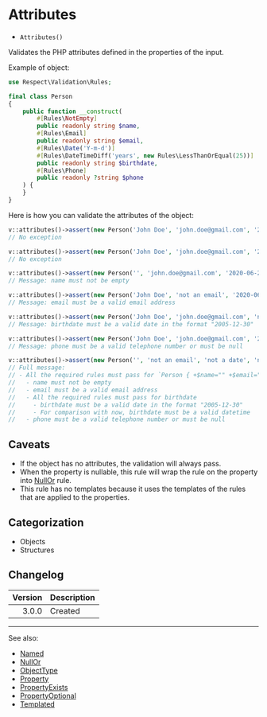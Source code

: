 # Attributes

- `Attributes()`

Validates the PHP attributes defined in the properties of the input.

Example of object:

```php
use Respect\Validation\Rules;

final class Person
{
    public function __construct(
        #[Rules\NotEmpty]
        public readonly string $name,
        #[Rules\Email]
        public readonly string $email,
        #[Rules\Date('Y-m-d')]
        #[Rules\DateTimeDiff('years', new Rules\LessThanOrEqual(25))]
        public readonly string $birthdate,
        #[Rules\Phone]
        public readonly ?string $phone
    ) {
    }
}
```

Here is how you can validate the attributes of the object:

```php
v::attributes()->assert(new Person('John Doe', 'john.doe@gmail.com', '2020-06-23'));
// No exception

v::attributes()->assert(new Person('John Doe', 'john.doe@gmail.com', '2020-06-23', '+31 20 624 1111'));
// No exception

v::attributes()->assert(new Person('', 'john.doe@gmail.com', '2020-06-23', '+1234567890'));
// Message: name must not be empty

v::attributes()->assert(new Person('John Doe', 'not an email', '2020-06-23', '+1234567890'));
// Message: email must be a valid email address

v::attributes()->assert(new Person('John Doe', 'john.doe@gmail.com', 'not a date', '+1234567890'));
// Message: birthdate must be a valid date in the format "2005-12-30"

v::attributes()->assert(new Person('John Doe', 'john.doe@gmail.com', '2020-06-23', 'not a phone number'));
// Message: phone must be a valid telephone number or must be null

v::attributes()->assert(new Person('', 'not an email', 'not a date', 'not a phone number'));
// Full message:
// - All the required rules must pass for `Person { +$name="" +$email="not an email" +$birthdate="not a date" +$phone="not a phone number" }`
//   - name must not be empty
//   - email must be a valid email address
//   - All the required rules must pass for birthdate
//     - birthdate must be a valid date in the format "2005-12-30"
//     - For comparison with now, birthdate must be a valid datetime
//   - phone must be a valid telephone number or must be null
```

## Caveats

* If the object has no attributes, the validation will always pass.
* When the property is nullable, this rule will wrap the rule on the property into [NullOr](NullOr.md) rule.
* This rule has no templates because it uses the templates of the rules that are applied to the properties.

## Categorization

- Objects
- Structures

## Changelog

| Version | Description |
|--------:|-------------|
|   3.0.0 | Created     |

***
See also:

- [Named](Named.md)
- [NullOr](NullOr.md)
- [ObjectType](ObjectType.md)
- [Property](Property.md)
- [PropertyExists](PropertyExists.md)
- [PropertyOptional](PropertyOptional.md)
- [Templated](Templated.md)
